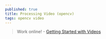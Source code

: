 ```yaml
---
published: true
title: Processing Video (opencv)
tags: opencv video
---
```

> Work online! - [Getting Started with Videos](https://docs.opencv.org/3.4/dd/d00/tutorial_js_video_display.html)
